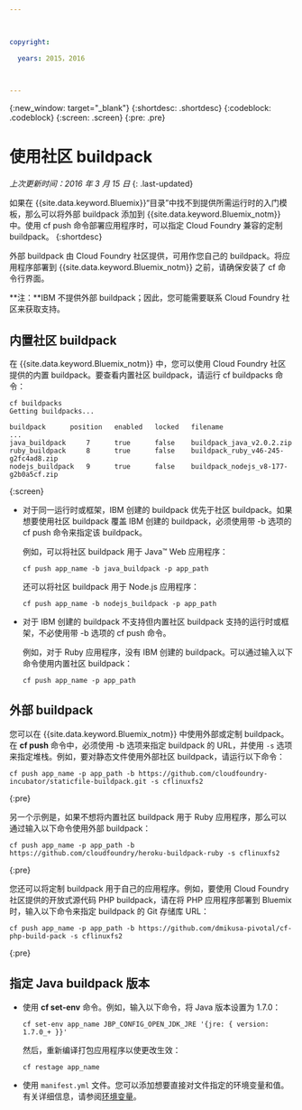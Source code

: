 ```yaml
---

 

copyright:

  years: 2015，2016

 

---
```


{:new_window: target="_blank"}
{:shortdesc: .shortdesc}
{:codeblock: .codeblock}
{:screen: .screen}
{:pre: .pre}

# 使用社区 buildpack
*上次更新时间：2016 年 3 月 15 日*
{: .last-updated}

如果在 {{site.data.keyword.Bluemix}}“目录”中找不到提供所需运行时的入门模板，那么可以将外部 buildpack 添加到 {{site.data.keyword.Bluemix_notm}} 中。使用 cf push 命令部署应用程序时，可以指定 Cloud Foundry 兼容的定制 buildpack。
{:shortdesc}

外部 buildpack 由 Cloud Foundry 社区提供，可用作您自己的 buildpack。将应用程序部署到 {{site.data.keyword.Bluemix_notm}} 之前，请确保安装了 cf 命令行界面。

**注：**IBM 不提供外部 buildpack；因此，您可能需要联系 Cloud Foundry 社区来获取支持。

## 内置社区 buildpack

在 {{site.data.keyword.Bluemix_notm}} 中，您可以使用 Cloud Foundry 社区提供的内置 buildpack。要查看内置社区 buildpack，请运行 cf buildpacks 命令：

```
cf buildpacks
Getting buildpacks...

buildpack      position   enabled   locked   filename
...
java_buildpack     7      true      false    buildpack_java_v2.0.2.zip
ruby_buildpack     8      true      false    buildpack_ruby_v46-245-g2fc4ad8.zip
nodejs_buildpack   9      true      false    buildpack_nodejs_v8-177-g2b0a5cf.zip
```
{:screen}

<ul>

<li>
对于同一运行时或框架，IBM 创建的 buildpack 优先于社区 buildpack。如果想要使用社区 buildpack 覆盖 IBM 创建的 buildpack，必须使用带 -b 选项的 cf push 命令来指定该 buildpack。
<p>例如，可以将社区 buildpack 用于 Java™ Web 应用程序：</p>
<pre class="pre"><code>cf push app_name -b java_buildpack -p app_path</code></pre>
<p>还可以将社区 buildpack 用于 Node.js 应用程序：</p>
<pre class="pre"><code>cf push app_name -b nodejs_buildpack -p app_path</code></pre>
</li>

<li>
<p>对于 IBM 创建的 buildpack 不支持但内置社区 buildpack 支持的运行时或框架，不必使用带 -b 选项的 cf push 命令。</p><p>例如，对于 Ruby 应用程序，没有 IBM 创建的 buildpack。可以通过输入以下命令使用内置社区 buildpack：</p>
<pre class="pre"><code>cf push app_name -p app_path</code></pre>
</li>
</ul>

## 外部 buildpack

您可以在 {{site.data.keyword.Bluemix_notm}} 中使用外部或定制 buildpack。在 **cf push** 命令中，必须使用 -b 选项来指定 buildpack 的 URL，并使用 ```-s``` 选项来指定堆栈。例如，要对静态文件使用外部社区 buildpack，请运行以下命令：

```
cf push app_name -p app_path -b https://github.com/cloudfoundry-incubator/staticfile-buildpack.git -s cflinuxfs2
```
{:pre}

另一个示例是，如果不想将内置社区 buildpack 用于 Ruby 应用程序，那么可以通过输入以下命令使用外部 buildpack：

```
cf push app_name -p app_path -b https://github.com/cloudfoundry/heroku-buildpack-ruby -s cflinuxfs2
```
{:pre}

您还可以将定制 buildpack 用于自己的应用程序。例如，要使用 Cloud Foundry 社区提供的开放式源代码 PHP buildpack，请在将 PHP 应用程序部署到 Bluemix 时，输入以下命令来指定 buildpack 的 Git 存储库 URL：

```
cf push app_name -p app_path -b https://github.com/dmikusa-pivotal/cf-php-build-pack -s cflinuxfs2
```
{:pre}

## 指定 Java buildpack 版本

<ul>
<li>
使用 <strong>cf set-env</strong> 命令。例如，输入以下命令，将 Java 版本设置为 1.7.0：
<pre class="pre"><code>cf set-env app_name JBP_CONFIG_OPEN_JDK_JRE &#39;{jre: { version: 1.7.0_+ }}&#39;</code></pre>
<p>然后，重新编译打包应用程序以使更改生效：</p>
<pre class="pre"><code>cf restage app_name</code></pre>
</li>
<li>
使用 <code>manifest.yml</code> 文件。您可以添加想要直接对文件指定的环境变量和值。有关详细信息，请参阅<a href="https://docs.cloudfoundry.org/devguide/deploy-apps/manifest.html#env-block">环境变量</a>。</li></ul>
  

